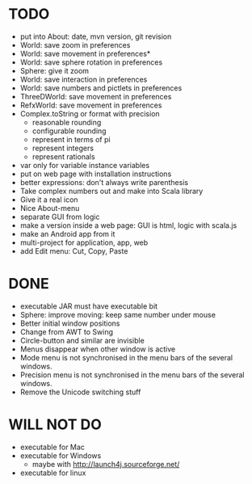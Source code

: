 # TODO

* put into About: date, mvn version, git revision
* World: save zoom in preferences
* World: save movement in preferences*
* World: save sphere rotation in preferences
* Sphere: give it zoom
* World: save interaction in preferences
* World: save numbers and pictlets in preferences
* ThreeDWorld: save movement in preferences
* RefxWorld: save movement in preferences
* Complex.toString or format with precision
    - reasonable rounding
    - configurable rounding
    - represent in terms of pi
    - represent integers
    - represent rationals
* var only for variable instance variables
* put on web page with installation instructions
* better expressions: don't always write parenthesis
* Take complex numbers out and make into Scala library
* Give it a real icon
* Nice About-menu
* separate GUI from logic
* make a version inside a web page: GUI is html, logic with scala.js
* make an Android app from it
* multi-project for application, app, web
* add Edit menu: Cut, Copy, Paste

# DONE

* executable JAR must have executable bit
* Sphere: improve moving: keep same number under mouse
* Better initial window positions
* Change from AWT to Swing
* Circle-button and similar are invisible
* Menus disappear when other window is active
* Mode menu is not synchronised in the menu bars of the several windows.
* Precision menu is not synchronised in the menu bars of the several windows.
* Remove the Unicode switching stuff

# WILL NOT DO

* executable for Mac
* executable for Windows
    - maybe with http://launch4j.sourceforge.net/
* executable for linux
